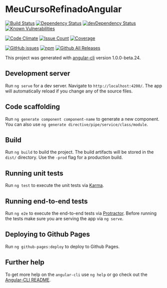 # MeuCursoRefinadoAngular
[![Build Status](https://travis-ci.org/codigorefinado/curso-refinado-angular.svg?branch=master)](https://travis-ci.org/codigorefinado/curso-refinado-angular)
[![Dependency Status](https://david-dm.org/codigorefinado/curso-refinado-angular.svg)](https://david-dm.org/codigorefinado/curso-refinado-angular)
[![devDependency Status](https://david-dm.org/codigorefinado/curso-refinado-angular/dev-status.svg)](https://david-dm.org/codigorefinado/curso-refinado-angular#info=devDependencies)
[![Known Vulnerabilities](https://snyk.io/test/github/codigorefinado/curso-refinado-angular/badge.svg)](https://snyk.io/test/github/codigorefinado/curso-refinado-angular)

[![Code Climate](https://codeclimate.com/github/codigorefinado/curso-refinado-angular/badges/gpa.svg)](https://codeclimate.com/github/codigorefinado/curso-refinado-angular)
[![Issue Count](https://codeclimate.com/github/codigorefinado/curso-refinado-angular/badges/issue_count.svg)](https://codeclimate.com/github/codigorefinado/curso-refinado-angular)
[![Coverage](https://img.shields.io/codecov/c/github/codigorefinado/curso-refinado-angular.svg?maxAge=2592000)](https://codecov.io/gh/codigorefinado/curso-refinado-angular)


[![GitHub issues](https://img.shields.io/github/issues/codigorefinado/curso-refinado-angular/shields.svg)]()
[![npm](https://img.shields.io/npm/v/npm.svg)]()
[![Github All Releases](https://img.shields.io/github/downloads/codigorefinado/curso-refinado-angular/total.svg)]()



This project was generated with [angular-cli](https://github.com/angular/angular-cli) version 1.0.0-beta.24.

## Development server
Run `ng serve` for a dev server. Navigate to `http://localhost:4200/`. The app will automatically reload if you change any of the source files.

## Code scaffolding

Run `ng generate component component-name` to generate a new component. You can also use `ng generate directive/pipe/service/class/module`.

## Build

Run `ng build` to build the project. The build artifacts will be stored in the `dist/` directory. Use the `-prod` flag for a production build.

## Running unit tests

Run `ng test` to execute the unit tests via [Karma](https://karma-runner.github.io).

## Running end-to-end tests

Run `ng e2e` to execute the end-to-end tests via [Protractor](http://www.protractortest.org/).
Before running the tests make sure you are serving the app via `ng serve`.

## Deploying to Github Pages

Run `ng github-pages:deploy` to deploy to Github Pages.

## Further help

To get more help on the `angular-cli` use `ng help` or go check out the [Angular-CLI README](https://github.com/angular/angular-cli/blob/master/README.md).
